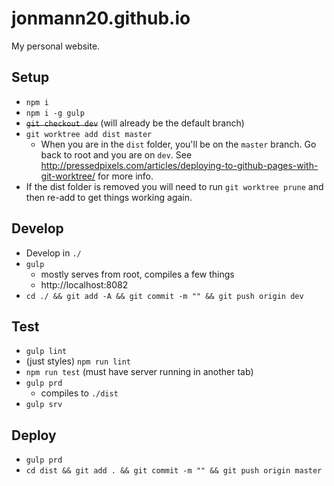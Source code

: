 jonmann20.github.io
===================

My personal website.

Setup
-----
* `npm i`
* `npm i -g gulp`
* ~~`git checkout dev`~~ (will already be the default branch)
* `git worktree add dist master`
	* When you are in the `dist` folder, you'll be on the `master` branch.  Go back to root and you are on `dev`.  See http://pressedpixels.com/articles/deploying-to-github-pages-with-git-worktree/ for more info.
* If the dist folder is removed you will need to run `git worktree prune` and then re-add to get things working again.

Develop
-------
* Develop in `./`
* `gulp`
	* mostly serves from root, compiles a few things
	* http://localhost:8082
* `cd ./ && git add -A && git commit -m "" && git push origin dev`

Test
----
* `gulp lint`
* (just styles) `npm run lint`
* `npm run test` (must have server running in another tab)
* `gulp prd`
	* compiles to `./dist`
* `gulp srv`

Deploy
------
* `gulp prd`
* `cd dist && git add . && git commit -m "" && git push origin master`